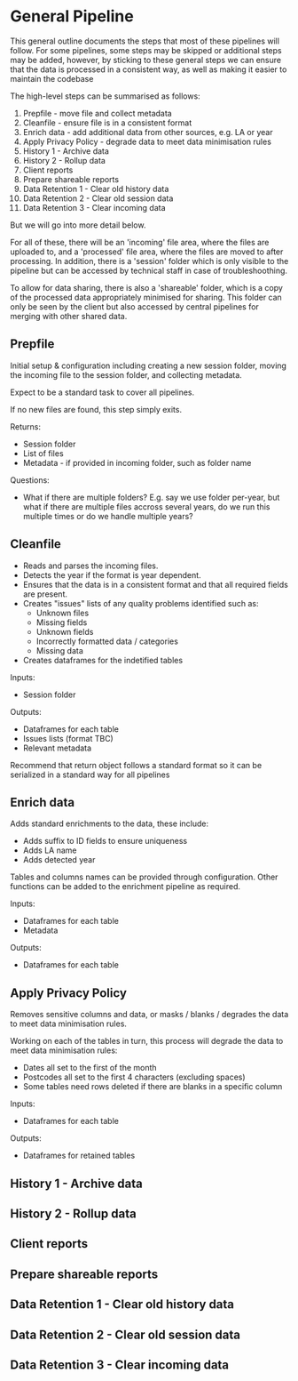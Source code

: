 # General Pipeline

This general outline documents the steps that most of these pipelines will follow. For some pipelines, some steps may be skipped or additional steps may be added, however, by sticking to these general steps we can ensure that the data is processed in a consistent way, as well as making it easier to maintain the codebase

The high-level steps can be summarised as follows:

1. Prepfile - move file and collect metadata
2. Cleanfile - ensure file is in a consistent format
3. Enrich data - add additional data from other sources, e.g. LA or year
4. Apply Privacy Policy - degrade data to meet data minimisation rules
5. History 1 - Archive data
6. History 2 - Rollup data
7. Client reports
8. Prepare shareable reports
9. Data Retention 1 - Clear old history data
10. Data Retention 2 - Clear old session data
11. Data Retention 3 - Clear incoming data

But we will go into more detail below.

For all of these, there will be an 'incoming' file area, where the files are uploaded to, and a 'processed' file area, where the files are moved to after processing. In addition, there is a 'session' folder which is only visible to the pipeline but can be accessed by technical staff in case of troubleshoothing. 

To allow for data sharing, there is also a 'shareable' folder, which is a copy of the processed data appropriately minimised for sharing. This folder can only be seen by the client but also accessed by central pipelines for merging with other shared data.


## Prepfile

Initial setup & configuration including creating a new session folder, moving the incoming file to the session folder, and collecting metadata.

Expect to be a standard task to cover all pipelines.

If no new files are found, this step simply exits.

Returns:
* Session folder
* List of files
* Metadata - if provided in incoming folder, such as folder name

Questions:
* What if there are multiple folders? E.g. say we use folder per-year, but what if there are multiple files accross several years, do we run this multiple times or do we handle multiple years?

## Cleanfile

* Reads and parses the incoming files. 
* Detects the year if the format is year dependent.
* Ensures that the data is in a consistent format and that all required fields are present. 
* Creates "issues" lists of any quality problems identified such as:
  * Unknown files
  * Missing fields
  * Unknown fields
  * Incorrectly formatted data / categories
  * Missing data
* Creates dataframes for the indetified tables

Inputs:
  * Session folder

Outputs:
  * Dataframes for each table
  * Issues lists (format TBC)
  * Relevant metadata

Recommend that return object follows a standard format so it can be serialized in a standard way for all pipelines

## Enrich data

Adds standard enrichments to the data, these include:

  * Adds suffix to ID fields to ensure uniqueness
  * Adds LA name
  * Adds detected year

Tables and columns names can be provided through configuration. Other functions can be added to the enrichment pipeline as required.

Inputs:
  * Dataframes for each table
  * Metadata

Outputs:
  * Dataframes for each table

## Apply Privacy Policy

Removes sensitive columns and data, or masks / blanks / degrades the data to meet data minimisation rules.

Working on each of the tables in turn, this process will degrade the data to meet data minimisation rules:
  * Dates all set to the first of the month
  * Postcodes all set to the first 4 characters (excluding spaces)
  * Some tables need rows deleted if there are blanks in a specific column

Inputs:
  * Dataframes for each table

Outputs:
  * Dataframes for retained tables

## History 1 - Archive data
## History 2 - Rollup data
## Client reports
## Prepare shareable reports
## Data Retention 1 - Clear old history data
## Data Retention 2 - Clear old session data
## Data Retention 3 - Clear incoming data